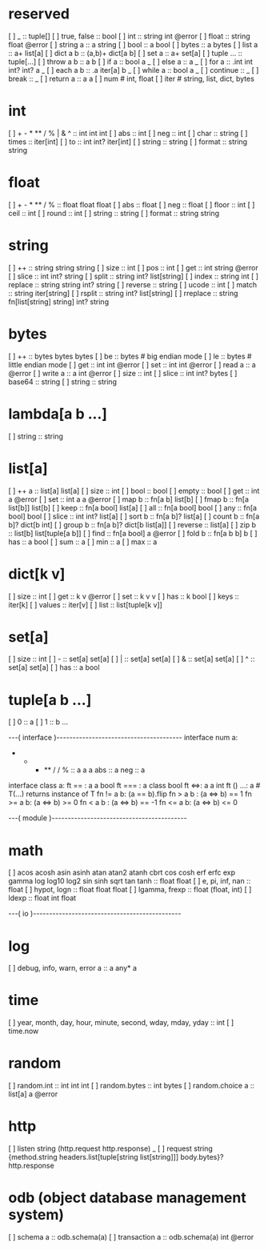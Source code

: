# reserved
[ ] _           :: tuple[]
[ ] true, false :: bool
[ ] int         :: string int @error
[ ] float       :: string float @error
[ ] string a    :: a string
[ ] bool        :: a bool
[ ] bytes       :: a bytes
[ ] list a      :: a+ list[a]
[ ] dict a b    :: (a,b)+ dict[a b]
[ ] set a       :: a+ set[a]
[ ] tuple ...   :: tuple[...]
[ ] throw a b   :: a b
[ ] if a        :: bool a _
[ ] else a      :: a _
[ ] for a       :: .int int int? int? a _
[ ] each a b    :: .a iter[a] b _
[ ] while a     :: bool a _
[ ] continue    :: _
[ ] break       :: _
[ ] return a    :: a a
[ ] num         # int, float
[ ] iter        # string, list, dict, bytes

# int
[ ] + - * ** / % | & ^ :: int int int
[ ] abs    :: int
[ ] neg    :: int
[ ] char   :: string
[ ] times  :: iter[int]
[ ] to     :: int int? iter[int]
[ ] string :: string
[ ] format :: string string

# float
[ ] + - * ** / % :: float float float
[ ] abs    :: float
[ ] neg    :: float
[ ] floor  :: int
[ ] ceil   :: int
[ ] round  :: int
[ ] string :: string
[ ] format :: string string

# string
[ ] ++       :: string string string
[ ] size     :: int
[ ] pos      :: int
[ ] get      :: int string @error
[ ] slice    :: int int? string
[ ] split    :: string int? list[string]
[ ] index    :: string int
[ ] replace  :: string string int? string
[ ] reverse  :: string
[ ] ucode    :: int
[ ] match    :: string iter[string]
[ ] rsplit   :: string int? list[string]
[ ] rreplace :: string fn[list[string] string] int? string

# bytes
[ ] ++ :: bytes bytes bytes
[ ] be :: bytes # big endian mode
[ ] le :: bytes # little endian mode
[ ] get :: int int @error
[ ] set :: int int @error
[ ] read a :: a @error
[ ] write a :: a int @error
[ ] size :: int
[ ] slice :: int int? bytes
[ ] base64 :: string
[ ] string :: string

# lambda[a b ...]
[ ] string :: string

# list[a]
[ ] ++ a :: list[a] list[a]
[ ] size :: int
[ ] bool :: bool
[ ] empty :: bool
[ ] get :: int a @error
[ ] set :: int a a @error
[ ] map b :: fn[a b] list[b]
[ ] fmap b :: fn[a list[b]] list[b]
[ ] keep :: fn[a bool] list[a]
[ ] all  :: fn[a bool] bool
[ ] any  :: fn[a bool] bool
[ ] slice :: int int? list[a]
[ ] sort b :: fn[a b]? list[a]
[ ] count b :: fn[a b]? dict[b int]
[ ] group b :: fn[a b]? dict[b list[a]]
[ ] reverse :: list[a]
[ ] zip b :: list[b] list[tuple[a b]]
[ ] find :: fn[a bool] a @error
[ ] fold b :: fn[a b b] b
[ ] has :: a bool
[ ] sum :: a
[ ] min :: a
[ ] max :: a

# dict[k v]
[ ] size :: int
[ ] get :: k v @error
[ ] set :: k v v
[ ] has :: k bool
[ ] keys :: iter[k]
[ ] values :: iter[v]
[ ] list :: list[tuple[k v]]

# set[a]
[ ] size :: int
[ ] - :: set[a] set[a]
[ ] | :: set[a] set[a]
[ ] & :: set[a] set[a]
[ ] ^ :: set[a] set[a]
[ ] has :: a bool

# tuple[a b ...]
[ ] 0 :: a
[ ] 1 :: b
...

---( interface )---------------------------------------
interface num a:
  + - * ** / / % :: a a a
  abs :: a
  neg :: a

interface class a:
 ft == : a a bool
 ft === : a class bool
 ft <=>: a a int
 ft () ...: a # T(...) returns instance of T
 fn != a b: (a == b).flip
 fn > a b : (a <=> b) == 1
 fn >= a b: (a <=> b) >= 0
 fn < a b : (a <=> b) == -1
 fn <= a b: (a <=> b) <= 0

---( module )------------------------------------------
# math
[ ] acos acosh asin asinh atan atan2 atanh cbrt cos cosh erf erfc exp gamma log log10 log2 sin sinh sqrt tan tanh :: float float
[ ] e, pi, inf, nan :: float
[ ] hypot, logn :: float float float
[ ] lgamma, frexp :: float (float, int)
[ ] ldexp :: float int float



---( io )----------------------------------------------
# log
[ ] debug, info, warn, error a :: a any* a

# time
[ ] year, month, day, hour, minute, second, wday, mday, yday :: int
[ ] time.now

# random
[ ] random.int :: int int int
[ ] random.bytes :: int bytes
[ ] random.choice a :: list[a] a @error

# http
[ ] listen string (http.request http.response) _
[ ] request string {method.string headers.list[tuple[string list[string]]] body.bytes}? http.response

# odb (object database management system)
[ ] schema a :: odb.schema(a)
[ ] transaction a :: odb.schema(a) int @error
